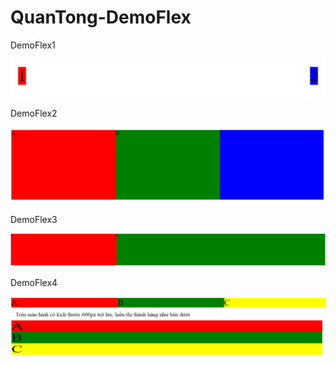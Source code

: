 # QuanTong-DemoFlex
 <p>DemoFlex1</p>
  <img src="1.png">
  <p>DemoFlex2</p>
  <img src="2.png">
  <p>DemoFlex3</p>
  <img src="3.png">
  <p>DemoFlex4</p>
  <img src="4.png">
